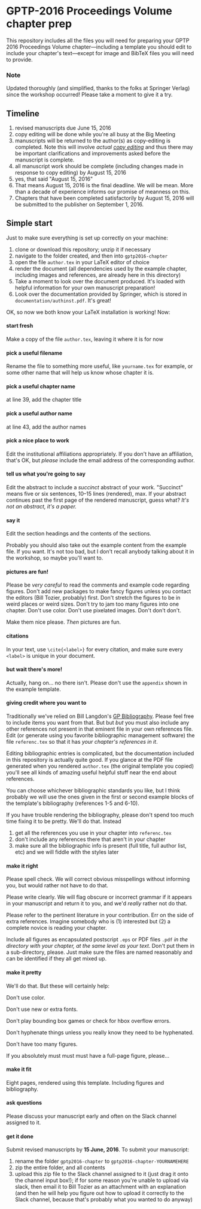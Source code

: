 # GPTP-2016 Proceedings Volume chapter prep

This repository includes all the files you will need for preparing your GPTP 2016 Proceedings Volume chapter—including a template you should edit to include your chapter's text—except for image and BibTeX files you will need to provide.

### Note

Updated thoroughly (and simplified, thanks to the folks at Springer Verlag) since the workshop occurred! Please take a moment to give it a try.

## Timeline

1. revised manuscripts due June 15, 2016
2. copy editing will be done while you're all busy at the Big Meeting
3. manuscripts will be returned to the author(s) as copy-editing is completed. Note this will involve _actual [copy editing](https://en.wikipedia.org/wiki/Copy_editing)_ and thus there may be important clarifications and improvements asked before the manuscript is complete.
4. all manuscript work should be complete (including changes made in response to copy editing) by August 15, 2016
5. yes, that said "August 15, 2016"
6. That means August 15, 2016 is the final deadline. We will be mean. More than a decade of experience informs our promise of meanness on this.
7. Chapters that have been completed satisfactorily by August 15, 2016 will be submitted to the publisher on September 1, 2016.

## Simple start

Just to make sure everything is set up correctly on your machine:

1. clone or download this repository; unzip it if necessary
2. navigate to the folder created, and then into `gptp2016-chapter`
3. open the file `author.tex` in your LaTeX editor of choice
4. render the document (all dependencies used by the example chapter, including images and references, are already here in this directory)
5. Take a moment to look over the document produced. It's loaded with helpful information for your own manuscript preparation!
6. Look over the documentation provided by Springer, which is stored in `documentation/authinst.pdf`. It's great!

OK, so now we both know your LaTeX installation is working! Now:

#### start fresh

Make a copy of the file `author.tex`, leaving it where it is for now

#### pick a useful filename

Rename the file to something more useful, like `yourname.tex` for example, or some other name that will help us know whose chapter it is.

#### pick a useful chapter name

at line 39, add the chapter title

#### pick a useful author name

at line 43, add the author names

#### pick a nice place to work

Edit the institutional affiliations appropriately. If you don't have an affiliation, that's OK, but _please_ include the email address of the corresponding author.

#### tell us what you're going to say

Edit the abstract to include a _succinct_ abstract of your work. "Succinct" means five or six sentences, 10–15 lines (rendered), max. If your abstract continues past the first page of the rendered manuscript, guess what? _It's not an abstract, it's a paper._

#### say it

Edit the section headings and the contents of the sections.

Probably you should also take out the example content from the example file. If you want. It's not too bad, but I don't recall anybody talking about it in the workshop, so maybe you'll want to.

#### pictures are fun!

Please be _very careful_ to read the comments and example code regarding figures. Don't add new packages to make fancy figures unless you contact the editors (Bill Tozier, probably) first. Don't stretch the figures to be in weird places or weird sizes. Don't try to jam too many figures into one chapter. Don't use color. Don't use pixelated images. Don't don't don't.

Make them nice please. _Then_ pictures are fun.

#### citations

In your text, use `\cite{<label>}` for every citation, and make sure every `<label>` is unique in your document.

#### but wait there's more!

Actually, hang on... no there isn't. Please don't use the `appendix` shown in the example template.

#### giving credit where you want to

Traditionally we've relied on Bill Langdon's [GP Bibliography](http://www.cs.bham.ac.uk/~wbl/biblio/). Please feel free to include items you want from that. But but _but_ you must also include any other references not present in that eminent file in your own references file. Edit (or generate using you favorite bibliographic management software) the file `referenc.tex` so that it has _your chapter's references in it_.

Editing bibliographic entries is complicated, but the documentation included in this repository is actually quite good. If you glance at the PDF file generated when you rendered `author.tex` (the original template you copied) you'll see all kinds of amazing useful helpful stuff near the end about references.

You can choose whichever bibliographic standards you like, but I think probably we will use the ones given in the first or second example blocks of the template's bibliography (references 1-5 and 6-10).

If you have trouble rendering the bibliography, please don't spend too much time fixing it to be pretty. We'll do that. Instead

1. get all the references you use in your chapter into `referenc.tex`
2. don't include any references there that aren't in your chapter
3. make sure all the bibliographic info is present (full title, full author list, etc) and we will fiddle with the styles later

#### make it right

Please spell check. We will correct obvious misspellings without informing you, but would rather not have to do that.

Please write clearly. We will flag obscure or incorrect grammar if it appears in your manuscript and return it to you, and we'd _really_ rather not do that.

Please refer to the pertinent literature in your contribution. Err on the side of extra references. Imagine somebody who is (1) interested but (2) a complete novice is reading your chapter.

Include all figures as encapsulated postscript `.eps` or PDF files `.pdf` _in the directory with your chapter, at the same level as your text_. Don't put them in a sub-directory, please. Just make sure the files are named reasonably and can be identified if they all get mixed up.

#### make it pretty

We'll do that. But these will certainly help:

Don't use color.

Don't use new or extra fonts.

Don't play bounding box games or check for hbox overflow errors.

Don't hyphenate things unless you really know they need to be hyphenated.

Don't have too many figures.

If you absolutely must must must have a full-page figure, please...

#### make it fit

Eight pages, rendered using this template. Including figures and bibliography.

#### ask questions

Please discuss your manuscript early and often on the Slack channel assigned to it.

#### get it done

Submit revised manuscripts by **15 June, 2016**. To submit your manuscript:

1. rename the folder `gptp2016-chapter` to `gptp2016-chapter-YOURNAMEHERE`
2. zip the entire folder, and all contents
3. upload this zip file to the Slack channel assigned to it (just drag it onto the channel input box!); if for some reason you're unable to upload via slack, then email it to Bill Tozier as an attachment with an explanation (and then he will help you figure out how to upload it correctly to the Slack channel, because that's probably what you wanted to do anyway)

